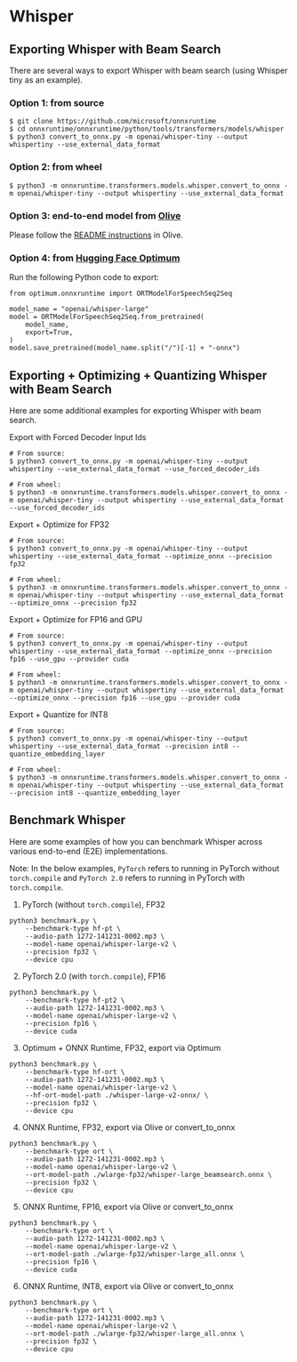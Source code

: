 # Whisper

## Exporting Whisper with Beam Search

There are several ways to export Whisper with beam search (using Whisper tiny as an example).

### Option 1: from source
```
$ git clone https://github.com/microsoft/onnxruntime
$ cd onnxruntime/onnxruntime/python/tools/transformers/models/whisper
$ python3 convert_to_onnx.py -m openai/whisper-tiny --output whispertiny --use_external_data_format
```

### Option 2: from wheel
```
$ python3 -m onnxruntime.transformers.models.whisper.convert_to_onnx -m openai/whisper-tiny --output whispertiny --use_external_data_format
```

### Option 3: end-to-end model from [Olive](https://github.com/microsoft/Olive/tree/main/examples/whisper)

Please follow the [README instructions](https://github.com/microsoft/Olive/tree/main/examples/whisper#prerequisites) in Olive.

### Option 4: from [Hugging Face Optimum](https://github.com/huggingface/optimum)

Run the following Python code to export:

```
from optimum.onnxruntime import ORTModelForSpeechSeq2Seq

model_name = "openai/whisper-large"
model = ORTModelForSpeechSeq2Seq.from_pretrained(
    model_name,
    export=True,
)
model.save_pretrained(model_name.split("/")[-1] + "-onnx")
```

## Exporting + Optimizing + Quantizing Whisper with Beam Search

Here are some additional examples for exporting Whisper with beam search.

Export with Forced Decoder Input Ids
```
# From source:
$ python3 convert_to_onnx.py -m openai/whisper-tiny --output whispertiny --use_external_data_format --use_forced_decoder_ids

# From wheel:
$ python3 -m onnxruntime.transformers.models.whisper.convert_to_onnx -m openai/whisper-tiny --output whispertiny --use_external_data_format --use_forced_decoder_ids
```

Export + Optimize for FP32
```
# From source:
$ python3 convert_to_onnx.py -m openai/whisper-tiny --output whispertiny --use_external_data_format --optimize_onnx --precision fp32

# From wheel:
$ python3 -m onnxruntime.transformers.models.whisper.convert_to_onnx -m openai/whisper-tiny --output whispertiny --use_external_data_format --optimize_onnx --precision fp32
```

Export + Optimize for FP16 and GPU
```
# From source:
$ python3 convert_to_onnx.py -m openai/whisper-tiny --output whispertiny --use_external_data_format --optimize_onnx --precision fp16 --use_gpu --provider cuda

# From wheel:
$ python3 -m onnxruntime.transformers.models.whisper.convert_to_onnx -m openai/whisper-tiny --output whispertiny --use_external_data_format --optimize_onnx --precision fp16 --use_gpu --provider cuda
```

Export + Quantize for INT8
```
# From source:
$ python3 convert_to_onnx.py -m openai/whisper-tiny --output whispertiny --use_external_data_format --precision int8 --quantize_embedding_layer

# From wheel:
$ python3 -m onnxruntime.transformers.models.whisper.convert_to_onnx -m openai/whisper-tiny --output whispertiny --use_external_data_format --precision int8 --quantize_embedding_layer
```

## Benchmark Whisper

Here are some examples of how you can benchmark Whisper across various end-to-end (E2E) implementations.

Note: In the below examples, `PyTorch` refers to running in PyTorch without `torch.compile` and `PyTorch 2.0` refers to running in PyTorch with `torch.compile`.

1. PyTorch (without `torch.compile`), FP32
```
python3 benchmark.py \
    --benchmark-type hf-pt \
    --audio-path 1272-141231-0002.mp3 \
    --model-name openai/whisper-large-v2 \
    --precision fp32 \
    --device cpu
```

2. PyTorch 2.0 (with `torch.compile`), FP16
```
python3 benchmark.py \
    --benchmark-type hf-pt2 \
    --audio-path 1272-141231-0002.mp3 \
    --model-name openai/whisper-large-v2 \
    --precision fp16 \
    --device cuda
```

3. Optimum + ONNX Runtime, FP32, export via Optimum
```
python3 benchmark.py \
    --benchmark-type hf-ort \
    --audio-path 1272-141231-0002.mp3 \
    --model-name openai/whisper-large-v2 \
    --hf-ort-model-path ./whisper-large-v2-onnx/ \
    --precision fp32 \
    --device cpu
```

4. ONNX Runtime, FP32, export via Olive or convert_to_onnx
```
python3 benchmark.py \
    --benchmark-type ort \
    --audio-path 1272-141231-0002.mp3 \
    --model-name openai/whisper-large-v2 \
    --ort-model-path ./wlarge-fp32/whisper-large_beamsearch.onnx \
    --precision fp32 \
    --device cpu
```

5. ONNX Runtime, FP16, export via Olive or convert_to_onnx
```
python3 benchmark.py \
    --benchmark-type ort \
    --audio-path 1272-141231-0002.mp3 \
    --model-name openai/whisper-large-v2 \
    --ort-model-path ./wlarge-fp32/whisper-large_all.onnx \
    --precision fp16 \
    --device cuda
```

6. ONNX Runtime, INT8, export via Olive or convert_to_onnx
```
python3 benchmark.py \
    --benchmark-type ort \
    --audio-path 1272-141231-0002.mp3 \
    --model-name openai/whisper-large-v2 \
    --ort-model-path ./wlarge-fp32/whisper-large_all.onnx \
    --precision fp32 \
    --device cpu
```
